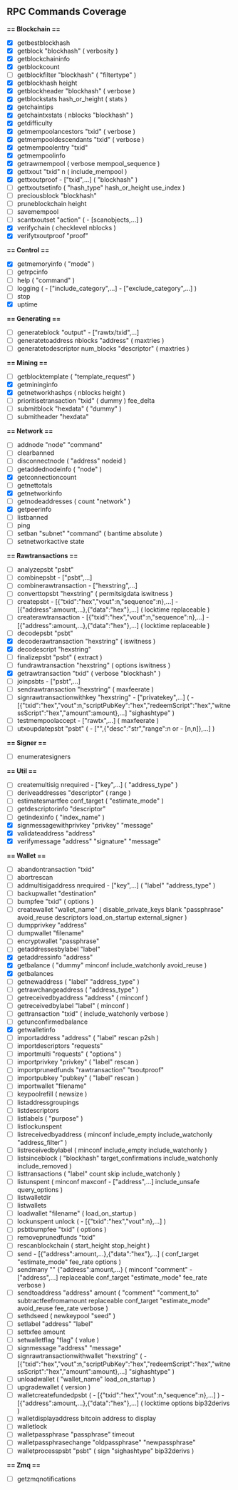 ## RPC Commands Coverage

**== Blockchain ==**
- [x] getbestblockhash
- [x] getblock "blockhash" ( verbosity )
- [x] getblockchaininfo
- [x] getblockcount
- [ ] getblockfilter "blockhash" ( "filtertype" )
- [x] getblockhash height
- [x] getblockheader "blockhash" ( verbose )
- [x] getblockstats hash_or_height ( stats )
- [x] getchaintips
- [x] getchaintxstats ( nblocks "blockhash" )
- [x] getdifficulty
- [x] getmempoolancestors "txid" ( verbose )
- [x] getmempooldescendants "txid" ( verbose )
- [x] getmempoolentry "txid"
- [x] getmempoolinfo
- [x] getrawmempool ( verbose mempool_sequence )
- [x] gettxout "txid" n ( include_mempool )
- [x] gettxoutproof - ["txid",...] ( "blockhash" )
- [ ] gettxoutsetinfo ( "hash_type" hash_or_height use_index )
- [ ] preciousblock "blockhash"
- [ ] pruneblockchain height
- [ ] savemempool
- [ ] scantxoutset "action" ( - [scanobjects,...] )
- [x] verifychain ( checklevel nblocks )
- [x] verifytxoutproof "proof"

**== Control ==**
- [x] getmemoryinfo ( "mode" )
- [ ] getrpcinfo
- [ ] help ( "command" )
- [ ] logging ( - ["include_category",...] - ["exclude_category",...] )
- [ ] stop
- [x] uptime

**== Generating ==**
- [ ] generateblock "output" - ["rawtx/txid",...]
- [ ] generatetoaddress nblocks "address" ( maxtries )
- [ ] generatetodescriptor num_blocks "descriptor" ( maxtries )

**== Mining ==**
- [ ] getblocktemplate ( "template_request" )
- [x] getmininginfo
- [x] getnetworkhashps ( nblocks height )
- [ ] prioritisetransaction "txid" ( dummy ) fee_delta
- [ ] submitblock "hexdata" ( "dummy" )
- [ ] submitheader "hexdata"

**== Network ==**
- [ ] addnode "node" "command"
- [ ] clearbanned
- [ ] disconnectnode ( "address" nodeid )
- [ ] getaddednodeinfo ( "node" )
- [x] getconnectioncount
- [ ] getnettotals
- [x] getnetworkinfo
- [ ] getnodeaddresses ( count "network" )
- [x] getpeerinfo
- [ ] listbanned
- [ ] ping
- [ ] setban "subnet" "command" ( bantime absolute )
- [ ] setnetworkactive state

**== Rawtransactions ==**
- [ ] analyzepsbt "psbt"
- [ ] combinepsbt - ["psbt",...]
- [ ] combinerawtransaction - ["hexstring",...]
- [ ] converttopsbt "hexstring" ( permitsigdata iswitness )
- [ ] createpsbt - [{"txid":"hex","vout":n,"sequence":n},...] - [{"address":amount,...},{"data":"hex"},...] ( locktime replaceable )
- [ ] createrawtransaction - [{"txid":"hex","vout":n,"sequence":n},...] - [{"address":amount,...},{"data":"hex"},...] ( locktime replaceable )
- [ ] decodepsbt "psbt"
- [x] decoderawtransaction "hexstring" ( iswitness )
- [x] decodescript "hexstring"
- [ ] finalizepsbt "psbt" ( extract )
- [ ] fundrawtransaction "hexstring" ( options iswitness )
- [x] getrawtransaction "txid" ( verbose "blockhash" )
- [ ] joinpsbts - ["psbt",...]
- [ ] sendrawtransaction "hexstring" ( maxfeerate )
- [ ] signrawtransactionwithkey "hexstring" - ["privatekey",...] ( - [{"txid":"hex","vout":n,"scriptPubKey":"hex","redeemScript":"hex","witnessScript":"hex","amount":amount},...] "sighashtype" )
- [ ] testmempoolaccept - ["rawtx",...] ( maxfeerate )
- [ ] utxoupdatepsbt "psbt" ( - ["",{"desc":"str","range":n or - [n,n]},...] )

**== Signer ==**
- [ ] enumeratesigners 

**== Util ==**
- [ ] createmultisig nrequired - ["key",...] ( "address_type" )
- [ ] deriveaddresses "descriptor" ( range )
- [ ] estimatesmartfee conf_target ( "estimate_mode" )
- [ ] getdescriptorinfo "descriptor"
- [ ] getindexinfo ( "index_name" )
- [x] signmessagewithprivkey "privkey" "message"
- [x] validateaddress "address"
- [x] verifymessage "address" "signature" "message"

**== Wallet ==**
- [ ] abandontransaction "txid"
- [ ] abortrescan
- [ ] addmultisigaddress nrequired - ["key",...] ( "label" "address_type" )
- [ ] backupwallet "destination"
- [ ] bumpfee "txid" ( options )
- [ ] createwallet "wallet_name" ( disable_private_keys blank "passphrase" avoid_reuse descriptors load_on_startup external_signer )
- [ ] dumpprivkey "address"
- [ ] dumpwallet "filename"
- [ ] encryptwallet "passphrase"
- [ ] getaddressesbylabel "label"
- [x] getaddressinfo "address"
- [x] getbalance ( "dummy" minconf include_watchonly avoid_reuse )
- [x] getbalances
- [ ] getnewaddress ( "label" "address_type" )
- [ ] getrawchangeaddress ( "address_type" )
- [ ] getreceivedbyaddress "address" ( minconf )
- [ ] getreceivedbylabel "label" ( minconf )
- [ ] gettransaction "txid" ( include_watchonly verbose )
- [ ] getunconfirmedbalance
- [x] getwalletinfo
- [ ] importaddress "address" ( "label" rescan p2sh )
- [ ] importdescriptors "requests"
- [ ] importmulti "requests" ( "options" )
- [ ] importprivkey "privkey" ( "label" rescan )
- [ ] importprunedfunds "rawtransaction" "txoutproof"
- [ ] importpubkey "pubkey" ( "label" rescan )
- [ ] importwallet "filename"
- [ ] keypoolrefill ( newsize )
- [ ] listaddressgroupings
- [ ] listdescriptors
- [ ] listlabels ( "purpose" )
- [ ] listlockunspent
- [ ] listreceivedbyaddress ( minconf include_empty include_watchonly "address_filter" )
- [ ] listreceivedbylabel ( minconf include_empty include_watchonly )
- [ ] listsinceblock ( "blockhash" target_confirmations include_watchonly include_removed )
- [ ] listtransactions ( "label" count skip include_watchonly )
- [ ] listunspent ( minconf maxconf - ["address",...] include_unsafe query_options )
- [ ] listwalletdir
- [ ] listwallets
- [ ] loadwallet "filename" ( load_on_startup )
- [ ] lockunspent unlock ( - [{"txid":"hex","vout":n},...] )
- [ ] psbtbumpfee "txid" ( options )
- [ ] removeprunedfunds "txid"
- [ ] rescanblockchain ( start_height stop_height )
- [ ] send - [{"address":amount,...},{"data":"hex"},...] ( conf_target "estimate_mode" fee_rate options )
- [ ] sendmany "" {"address":amount,...} ( minconf "comment" - ["address",...] replaceable conf_target "estimate_mode" fee_rate verbose )
- [ ] sendtoaddress "address" amount ( "comment" "comment_to" subtractfeefromamount replaceable conf_target "estimate_mode" avoid_reuse fee_rate verbose )
- [ ] sethdseed ( newkeypool "seed" )
- [ ] setlabel "address" "label"
- [ ] settxfee amount
- [ ] setwalletflag "flag" ( value )
- [ ] signmessage "address" "message"
- [ ] signrawtransactionwithwallet "hexstring" ( - [{"txid":"hex","vout":n,"scriptPubKey":"hex","redeemScript":"hex","witnessScript":"hex","amount":amount},...] "sighashtype" )
- [ ] unloadwallet ( "wallet_name" load_on_startup )
- [ ] upgradewallet ( version )
- [ ] walletcreatefundedpsbt ( - [{"txid":"hex","vout":n,"sequence":n},...] ) - [{"address":amount,...},{"data":"hex"},...] ( locktime options bip32derivs )
- [ ] walletdisplayaddress bitcoin address to display
- [ ] walletlock
- [ ] walletpassphrase "passphrase" timeout
- [ ] walletpassphrasechange "oldpassphrase" "newpassphrase"
- [ ] walletprocesspsbt "psbt" ( sign "sighashtype" bip32derivs )

**== Zmq ==**
- [ ] getzmqnotifications